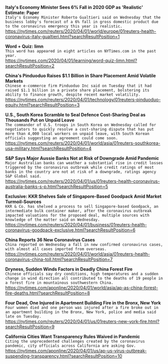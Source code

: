 **Italy's Economy Minister Sees 6% Fall in 2020 GDP as 'Realistic' Estimate: Paper**\
`Italy's Economy Minister Roberto Gualtieri said on Wednesday that the business lobby's forecast of a 6% fall in gross domestic product due to the coronavirus emergency this year is realistic. `\
https://nytimes.com/reuters/2020/04/01/world/europe/01reuters-health-coronavirus-italy-gualtieri.html?searchResultPosition=1

**Word + Quiz: limn**\
`This word has appeared in eight articles on NYTimes.com in the past year.`\
https://nytimes.com/2020/04/01/learning/word-quiz-limn.html?searchResultPosition=2

**China's Pinduoduo Raises $1.1 Billion in Share Placement Amid Volatile Markets**\
`Chinese e-commerce firm Pinduoduo Inc said on Tuesday that it had raised $1.1 billion in a private share placement, bolstering its ability to finance growth, despite recent market volatility. `\
https://nytimes.com/reuters/2020/04/01/technology/01reuters-pinduoduo-equity.html?searchResultPosition=3

**U.S., South Korea Scramble to Seal Defence Cost-Sharing Deal as Thousands Put on Unpaid Leave**\
`The commander of U.S. troops in South Korea on Wednesday called for negotiators to quickly resolve a cost-sharing dispute that has put more than 4,000 local workers on unpaid leave, with South Korean officials suggesting an agreement could come soon.`\
https://nytimes.com/reuters/2020/04/01/world/asia/01reuters-southkorea-usa-military.html?searchResultPosition=4

**S&P Says Major Aussie Banks Not at Risk of Downgrade Amid Pandemic**\
`Major Australian banks can weather a substantial rise in credit losses triggered by the coronavirus outbreak while credit ratings of most banks in the country are not at risk of a downgrade, ratings agency S&P Global said.`\
https://nytimes.com/reuters/2020/04/01/us/01reuters-health-coronavirus-australia-banks-s-p.html?searchResultPosition=5

**Exclusive: KKR Shelves Sale of Singapore-Based Goodpack Amid Market Turmoil-Sources**\
`KKR & Co. has shelved a process to sell Singapore-based Goodpack, an intermediate bulk container maker, after the coronavirus outbreak impacted valuations for the proposed deal, multiple sources with knowledge of the matter said on Wednesday.`\
https://nytimes.com/reuters/2020/04/01/business/01reuters-health-coronavirus-goodpack-exclusive.html?searchResultPosition=6

**China Reports 36 New Coronavirus Cases**\
`China reported on Wednesday a fall in new confirmed coronavirus cases, with almost all cases imported from overseas.`\
https://nytimes.com/reuters/2020/04/01/world/asia/01reuters-health-coronavirus-china-toll.html?searchResultPosition=7

**Dryness, Sudden Winds Factors in Deadly China Forest Fire**\
`Chinese officials say dry conditions, high temperatures and a sudden change in wind direction all contributed to the deaths of 19 people in a forest fire in mountainous southwestern China. `\
https://nytimes.com/aponline/2020/04/01/world/asia/ap-as-china-forest-fire-deaths.html?searchResultPosition=8

**Four Dead, One Injured in Apartment Building Fire in the Bronx, New York**\
`Four women died and one person was injured after a fire broke out in an apartment building in the Bronx, New York, police and media said late on Tuesday.`\
https://nytimes.com/reuters/2020/04/01/us/01reuters-new-york-fire.html?searchResultPosition=9

**California Cities Want Transparency Rules Waived in Pandemic**\
`Citing the unprecedented challenges created by the coronavirus pandemic, city officials across California are asking Gov.`\
https://nytimes.com/aponline/2020/04/01/us/ap-us-virus-outbreak-suspending-transparency.html?searchResultPosition=10

